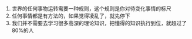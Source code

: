 1. 世界的任何事物运转需要一种规则，这个规则是你对待变化事情的标尺
2. 任何事情都是有方法的，如果觉得凌乱了，就先停下
3. 我们并不需要去学习很多高深的理论知识，把懂得的知识执行到位，就超过了80%的人